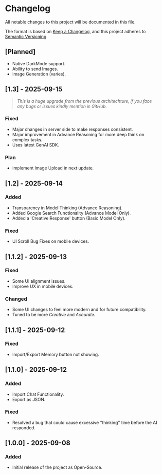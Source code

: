 # Changelog

All notable changes to this project will be documented in this file.

The format is based on [Keep a Changelog](https://keepachangelog.com/en/1.0.0/),
and this project adheres to [Semantic Versioning](https://semver.org/spec/v2.0.0.html).

## [Planned]

- Native DarkMode support.
- Ability to send Images.
- Image Generation (varies).

## [1.3] - 2025-09-15
> *This is a huge upgrade from the previous architechture, if you face any bugs or issues kindly mention in GitHub.*

### Fixed
- Major changes in server side to make responses consistent.
- Major improvement in Advance Reasoning for more deep think on complex tasks.
- Uses latest GenAI SDK.

### Plan
- Implement Image Upload in next update.

## [1.2] - 2025-09-14

### Added
- Transparency in Model Thinking (Advance Reasoning).
- Added Google Search Functionality (Advance Model Only).
- Added a 'Creative Response' button (Basic Model Only).

### Fixed
- UI Scroll Bug Fixes on mobile devices.

## [1.1.2] - 2025-09-13

### Fixed
- Some UI alignment issues.
- Improve UX in mobile devices.

### Changed
- Some UI changes to feel more modern and for future compatibility.
- Tuned to be more *Creative* and *Accurate*.

## [1.1.1] - 2025-09-12

### Fixed
- Import/Export Memory button not showing.

## [1.1.0] - 2025-09-12

### Added
- Import Chat Functionality.
- Export as JSON.

### Fixed
- Resolved a bug that could cause excessive "thinking" time before the AI responded.

## [1.0.0] - 2025-09-08

### Added
- Initial release of the project as Open-Source.
